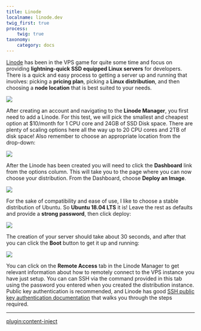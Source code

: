 ```yaml
---
title: Linode
localname: linode.dev
twig_first: true
process:
    twig: true
taxonomy:
    category: docs
---
```


[Linode](https://www.linode.com/?r=300c424631b602daaa0ecef22912c1c26c81e3af) has been in the VPS game for quite some time and focus on providing **lightning-quick SSD equipped Linux servers** for developers.  There is a quick and easy process to getting a server up and running that involves: picking a **pricing plan**, picking a **Linux distribution**, and then choosing a **node location** that is best suited to your needs.

![](linode.png?classes=center)

After creating an account and navigating to the **Linode Manager**, you first need to add a Linode. For this test, we will pick the smallest and cheapest option at $10/month for 1 CPU core and 24GB of SSD Disk space. There are plenty of scaling options here all the way up to 20 CPU cores and 2TB of disk space! Also remember to choose an appropriate location from the drop-down:

![](add-linode.png?classes=center)

After the Linode has been created you will need to click the **Dashboard** link from the options column. This will take you to the page where you can now choose your distribution. From the Dashboard, choose **Deploy an Image**.

![](deploy-image.png?classes=center)

For the sake of compatibility and ease of use, I like to choose a stable distribution of Ubuntu.  So **Ubuntu 18.04 LTS** it is! Leave the rest as defaults and provide a **strong password**, then click deploy:

![](pick-distro.png?classes=center)

The creation of your server should take about 30 seconds, and after that you can click the **Boot** button to get it up and running:

![](booted.png?classes=center)

You can click on the **Remote Access** tab in the Linode Manager to get relevant information about how to remotely connect to the VPS instance you have just setup.  You can can SSH via the command provided in this tab using the password you entered when you created the distribution instance. Public key authentication is recommended, and Linode has good [SSH public key authentication documentation](https://www.linode.com/docs/security/use-public-key-authentication-with-ssh?r=300c424631b602daaa0ecef22912c1c26c81e3af) that walks you through the steps required.

---

[plugin:content-inject](/webservers-hosting/vps/ubuntu-18.04)




